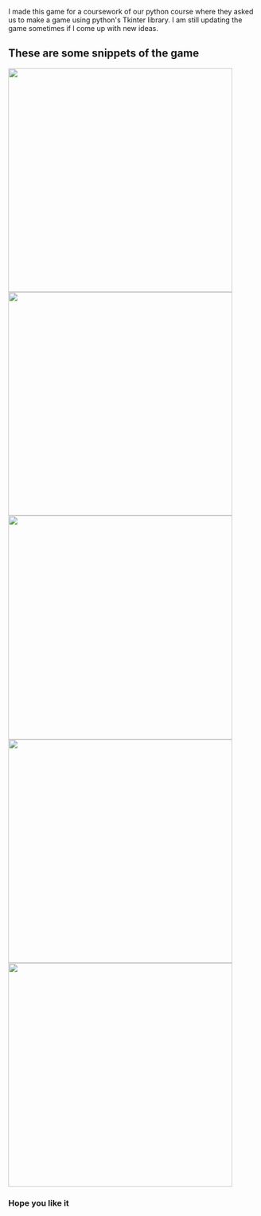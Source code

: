 I made this game for a coursework of our python course where they asked us to make a game using python's Tkinter library.
I am still updating the game sometimes if I come up with new ideas.

## These are some snippets of the game
<img src="https://github.com/Arfii20/Tkinter-IntoTheSpace/blob/master/Snippets%20of%20the%20game/Intro%20Screen.png" width = "450"/>    <img src="https://github.com/Arfii20/Tkinter-IntoTheSpace/blob/master/Snippets%20of%20the%20game/Main%20Menu.png" width = "450"/>    
<img src="https://github.com/Arfii20/Tkinter-IntoTheSpace/blob/master/Snippets%20of%20the%20game/Ingame.png" width = "450"/>    <img src="https://github.com/Arfii20/Tkinter-IntoTheSpace/blob/master/Snippets%20of%20the%20game/Pause%20Menu.png" width = "450"/>    
<img src="https://github.com/Arfii20/Tkinter-IntoTheSpace/blob/master/Snippets%20of%20the%20game/Options%20Menu.png" width = "450"/>

### Hope you like it
